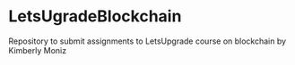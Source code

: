 # LetsUgradeBlockchain
Repository to submit assignments to LetsUpgrade course on blockchain by Kimberly Moniz
